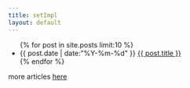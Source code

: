 ```yaml
---
title: setImpl
layout: default
---
```


<ul class="listing">
{% for post in site.posts limit:10 %}
  <li>
    <time datetime="{{ post.date | date:"%Y-%m-%d" }}">{{ post.date | date:"%Y-%m-%d" }}</time>
    <a href="{{ post.url }}" title="{{ post.title }}">{{ post.title }}</a>
  </li>
{% endfor %}
</ul>

more articles [here](/archive.html)
